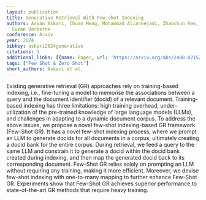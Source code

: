 ```yaml
---
layout: publication
title: Generative Retrieval With Few-shot Indexing
authors: Arian Askari, Chuan Meng, Mohammad Aliannejadi, Zhaochun Ren, Evangelos Kanoulas,
  Suzan Verberne
conference: Arxiv
year: 2024
bibkey: askari2024generative
citations: 1
additional_links: [{name: Paper, url: 'https://arxiv.org/abs/2408.02152'}]
tags: ["Few Shot & Zero Shot"]
short_authors: Askari et al.
---
```

Existing generative retrieval (GR) approaches rely on training-based
indexing, i.e., fine-tuning a model to memorise the associations between a
query and the document identifier (docid) of a relevant document.
Training-based indexing has three limitations: high training overhead,
under-utilization of the pre-trained knowledge of large language models (LLMs),
and challenges in adapting to a dynamic document corpus. To address the above
issues, we propose a novel few-shot indexing-based GR framework (Few-Shot GR).
It has a novel few-shot indexing process, where we prompt an LLM to generate
docids for all documents in a corpus, ultimately creating a docid bank for the
entire corpus. During retrieval, we feed a query to the same LLM and constrain
it to generate a docid within the docid bank created during indexing, and then
map the generated docid back to its corresponding document. Few-Shot GR relies
solely on prompting an LLM without requiring any training, making it more
efficient. Moreover, we devise few-shot indexing with one-to-many mapping to
further enhance Few-Shot GR. Experiments show that Few-Shot GR achieves
superior performance to state-of-the-art GR methods that require heavy
training.